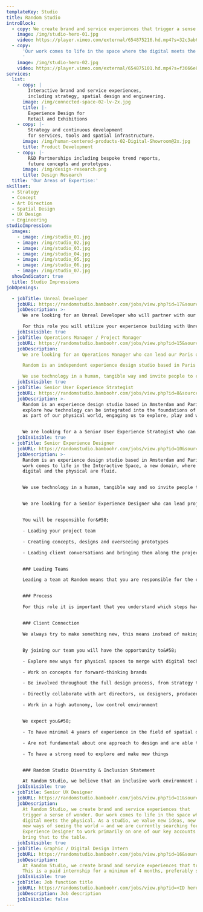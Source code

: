 ```yaml
---
templateKey: Studio
title: Random Studio
introBlock:
  - copy: We create brand and service experiences that trigger a sense of wonder.
    image: /img/studio-hero-01.jpg
    video: https://player.vimeo.com/external/654875216.hd.mp4?s=32c3ab6143557993e96fe0baabfa5b403a8437b1&profile_id=175
  - copy:
      'Our work comes to life in the space where the digital meets the physical.
      '
    image: /img/studio-hero-02.jpg
    video: https://player.vimeo.com/external/654875101.hd.mp4?s=f3666e8b0b2c9ac99c4020a61d75cd4947faeee5&profile_id=175
services:
  list:
    - copy: |
        Interactive brand and service experiences,
        including strategy, spatial design and engineering.
      image: /img/connected-space-02-lv-2x.jpg
      title: |-
        Experience Design for
        Retail and Exhibitions
    - copy: |-
        Strategy and continuous development
        for services, tools and spatial infrastructure.
      image: /img/human-centered-products-02-Digital-Showroom@2x.jpg
      title: Product Development
    - copy: |-
        R&D Partnerships including bespoke trend reports,
        future concepts and prototypes.
      image: /img/design-research.png
      title: Design Research
  title: 'Our Areas of Expertise:'
skillset:
  - Strategy
  - Concept
  - Art Direction
  - Spatial Design
  - UX Design
  - Engineering
studioImpression:
  images:
    - image: /img/studio_01.jpg
    - image: /img/studio_02.jpg
    - image: /img/studio_03.jpg
    - image: /img/studio_04.jpg
    - image: /img/studio_05.jpg
    - image: /img/studio_06.jpg
    - image: /img/studio_07.jpg
  showIndicator: true
  title: Studio Impressions
jobOpenings:

  - jobTitle: Unreal Developer
    jobURL: https://randomstudio.bamboohr.com/jobs/view.php?id=17&source=aWQ9Nw%3D%3D
    jobDescription: >-
      We are looking for an Unreal Developer who will partner with our team to create digital twins of our physical spaces.

      For this role you will utilize your experience building with Unreal to create Blueprint interactions and develop larger realtime experiences. You'll work alongside a team of Unreal artists and within a Realtime pipeline to build and package files correctly for various scenarios. 
    jobIsVisible: true
  - jobTitle: Operations Manager / Project Manager
    jobURL: https://randomstudio.bamboohr.com/jobs/view.php?id=15&source=aWQ9Nw%3D%3D
    jobDescription:
      We are looking for an Operations Manager who can lead our Paris operations.

      Random is an independent experience design studio based in Paris and Amsterdam. Our work comes to life where the digital and the physical are fluid.

      We use technology in a human, tangible way and invite people to connect to both each other and the space they are in.
    jobIsVisible: true
  - jobTitle: Senior User Experience Strategist
    jobURL: https://randomstudio.bamboohr.com/jobs/view.php?id=8&source=aWQ9Nw%3D%3D
    jobDescription: >-
      Random is an experience design studio based in Amsterdam and Paris. We
      explore how technology can be integrated into the foundations of a space;
      as part of our physical world, engaging us to explore, play and wonder.


      We are looking for a a Senior User Experience Strategist who can lead the proposal process and concept development phase for innovation programs and long-term projects.
    jobIsVisible: true
  - jobTitle: Senior Experience Designer
    jobURL: https://randomstudio.bamboohr.com/jobs/view.php?id=10&source=aWQ9Nw%3D%3D
    jobDescription: >-
      Random is an experience design studio based in Amsterdam and Paris. Our
      work comes to life in the Interactive Space, a new domain, where the
      digital and the physical are fluid.


      We use technology in a human, tangible way and so invite people to connect to each other and the space they are in.


      We are looking for a Senior Experience Designer who can lead projects from start to end.


      You will be responsible for&#58;

      - Leading your project team

      - Creating concepts, designs and overseeing prototypes

      - Leading client conversations and bringing them along the project process


      ### Leading Teams

      Leading a team at Random means that you are responsible for the creative part of the project from A-Z. However, it does not mean that you are a hierarchical boss. Our team consists of different people from all kinds of disciplines, characters and strengths. You will shape and be part of the team and nurture a strong creative dynamic.


      ### Process

      For this role it is important that you understand which steps have to be taken to complete a project from strategic briefing to a fully delivered end result. You will work as a project lead and facilitate a team through research, ideation, art direction, prototypes and presentations. Furthermore, you will be responsible for instructing vendors (in collaboration with our producers) and delegating tasks to the project team.


      ### Client Connection

      We always try to make something new, this means instead of making something predefined, we will enter a creative process with our team and the client. It is important that you feel comfortable managing the creative energy between the client and us.


      By joining our team you will have the opportunity to&#58;

      - Explore new ways for physical spaces to merge with digital technologies to create elevated experiences and services

      - Work on concepts for forward-thinking brands

      - Be involved throughout the full design process, from strategy to prototype to production

      - Directly collaborate with art directors, ux designers, producers and technologists, external and internal. We don’t have a set signature and so enjoy working with many different people also outside of our own studio.

      - Work in a high autonomy, low control environment


      We expect you&#58;

      - To have minimal 4 years of experience in the field of spatial design, architecture, brand communication or interactive technologies

      - Are not fundamental about one approach to design and are able to synthesise various modes of thinking

      - To have a strong need to explore and make new things


      ### Random Studio Diversity & Inclusion Statement

      At Random Studio, we believe that an inclusive work environment and a diverse team are key to creating fresh and inspiring work. We’re looking for candidates who enrich our culture and challenge the status quo. We encourage everyone to bring their whole selves to work, and we strive to provide all candidates with an unbiased and accessible recruitment process. If you require assistance due to a disability when applying please let us know in your application so we can accommodate your needs.
    jobIsVisible: true
  - jobTitle: Senior UX Designer
    jobURL: https://randomstudio.bamboohr.com/jobs/view.php?id=11&source=aWQ9Nw%3D%3D
    jobDescription:
      At Random Studio, we create brand and service experiences that
      trigger a sense of wonder. Our work comes to life in the space where the
      digital meets the physical. As a studio, we value new ideas, new insight,
      new ways of seeing the world — and we are currently searching for a User
      Experience Designer to work primarily on one of our key accounts who can
      bring that to the table.
    jobIsVisible: true
  - jobTitle: Graphic / Digital Design Intern
    jobURL: https://randomstudio.bamboohr.com/jobs/view.php?id=16&source=bamboohr
    jobDescription:
      At Random Studio, we create brand and service experiences that trigger a sense of wonder. Our work comes to life in the space where the digital meets the physical. As a studio, we value new ideas, new insight, new ways of seeing the world — and we're currently looking for a Graphic / Digital Design Intern to join us in our Amsterdam office.
      This is a paid internship for a minimum of 4 months, preferably starting in April 2022.
    jobIsVisible: true
  - jobTitle: Job function title
    jobURL: https://randomstudio.bamboohr.com/jobs/view.php?id=<ID here>
    jobDescription: Job description
    jobIsVisible: false
---
```

